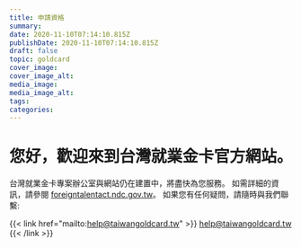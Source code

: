 ```yaml
---
title: 申請資格
summary:
date: 2020-11-10T07:14:10.815Z
publishDate: 2020-11-10T07:14:10.815Z
draft: false
topic: goldcard
cover_image:
cover_image_alt:
media_image:
media_image_alt:
tags:
categories:
---
```


# 您好，歡迎來到台灣就業金卡官方網站。

台灣就業金卡專案辦公室與網站仍在建置中，將盡快為您服務。
如需詳細的資訊，請參閱 [foreigntalentact.ndc.gov.tw](https://foreigntalentact.ndc.gov.tw/)。
如果您有任何疑問，請隨時與我們聯繫:

{{< link href="mailto:help@taiwangoldcard.tw" >}}
help@taiwangoldcard.tw
{{< /link >}}
